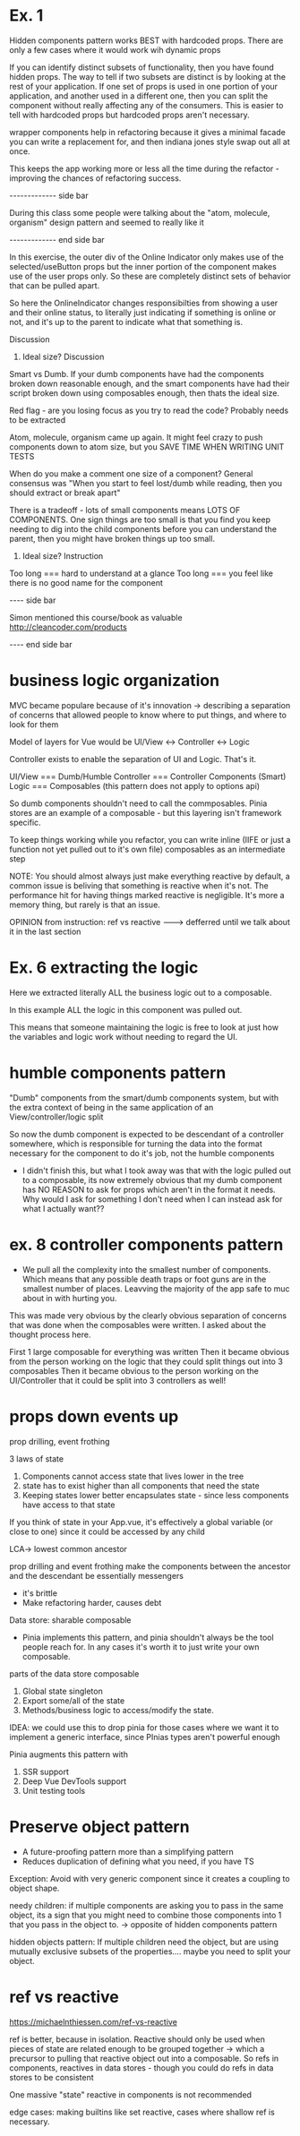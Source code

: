 # Ex. 1

Hidden components pattern works BEST with hardcoded props.
There are only a few cases where it would work wih dynamic props

If you can identify distinct subsets of functionality, then you have found
hidden props. The way to tell if two subsets are distinct is by looking at the
rest of your application. If one set of props is used in one portion of your
application, and another used in a different one, then you can split the component
without really affecting any of the consumers. This is easier to tell with hardcoded props
but hardcoded props aren't necessary.

wrapper components help in refactoring because it gives a minimal facade you can
write a replacement for, and then indiana jones style swap out all at once.

This keeps the app working more or less all the time during the refactor - improving
the chances of refactoring success.



------------- side bar

During this class some people were talking about the "atom, molecule, organism" design pattern
and seemed to really like it

------------- end side bar


In this exercise, the outer div of the Online Indicator only makes use of the selected/useButton props
but the inner portion of the component makes use of the user props only. So these are completely
distinct sets of behavior that can be pulled apart.


So here the OnlineIndicator changes responsibilties from showing a user and their online status, to literally just
indicating if something is online or not, and it's up to the parent to indicate what that something is.

Discussion

1. Ideal size? Discussion

Smart vs Dumb. If your dumb components have had the components broken down reasonable enough, and the smart components have
had their script broken down using composables enough, then thats the ideal size.

Red flag - are you losing focus as you try to read the code? Probably needs to be extracted

Atom, molecule, organism came up again. It might feel crazy to push components down to atom size, but you SAVE TIME WHEN WRITING UNIT TESTS

When do you make a comment one size of a component? General consensus was "When you start to feel lost/dumb while reading, then you should extract or break apart"

There is a tradeoff - lots of small components means LOTS OF COMPONENTS. One sign things are too small is that
you find you keep needing to dig into the child components before you can
understand the parent, then you might have broken things up too small.

1. Ideal size? Instruction

Too long === hard to understand at a glance
Too long === you feel like there is no good name for the component

---- side bar

Simon mentioned this course/book as valuable
http://cleancoder.com/products

---- end side bar



# business logic organization

MVC became populare because of it's innovation -> describing a separation of concerns
that allowed people to know where to put things, and where to look for them

Model of layers for Vue would be
UI/View <-> Controller <-> Logic

Controller exists to enable the separation of UI and Logic. That's it.

UI/View === Dumb/Humble
Controller === Controller Components (Smart)
Logic === Composables (this pattern does not apply to options api)

So dumb components shouldn't need to call the commposables.
Pinia stores are an example of a composable - but this layering isn't framework specific.

To keep things working while you refactor, you can write inline (IIFE or just a function not yet pulled out to it's own file) composables as an intermediate step

NOTE: You should almost always just make everything reactive by default, a common issue is beliving that something is reactive when it's not.
The performance hit for having things marked reactive is negligible. It's more a memory thing, but rarely is that an issue.

OPINION from instruction: ref vs reactive ---> defferred until we talk about it in the last section

# Ex. 6 extracting the logic

Here we extracted literally ALL the business logic out to a composable.

In this example ALL the logic in this component was pulled out.

This means that someone maintaining the logic is free to look at just how the variables and logic work without needing to regard the UI.

# humble components pattern

"Dumb" components from the smart/dumb components system, but with the
extra context of being in the same application of an View/controller/logic split


So now the dumb component is expected to be  descendant of a controller somewhere,
which is responsible for turning the data into the format necessary for the component to do it's job, not the humble components

- I didn't finish this, but what I took away was that with the logic pulled out to a composable, its
now extremely obvious that my dumb component has NO REASON to ask for props which aren't in the format it needs.
Why would I ask for something I don't need when I can instead ask for what I actually want??

# ex. 8 controller components pattern

- We pull all the complexity into the smallest number of components. Which means that any possible death traps or foot guns are in the smallest number of places. Leavving the majority of the app safe to muc about in with hurting you.

This was made very obvious by the clearly obvious separation of concerns that was done when the composables were
written. I asked about the thought process here.

First 1 large composable for everything was written
Then it became obvious from the person working on the logic that they could split things out into 3 composables
Then it became obvious to the person working on the UI/Controller that it could be split into 3 controllers as well!


# props down events up

prop drilling, event frothing

3 laws of state
1. Components cannot access state that lives lower in the tree
2. state has to exist higher than all components that need the state
3. Keeping states lower better encapsulates state - since less components have access to that state

If you think of state in your App.vue, it's effectively a global variable (or close to one) since it could be accessed by any child

LCA-> lowest common ancestor

prop drilling and event frothing make the components between the ancestor and the descendant be essentially messengers
- it's brittle
- Make refactoring harder, causes debt

Data store: sharable composable
- Pinia implements this pattern, and pinia shouldn't always be the tool people reach for. In any cases it's worth it to just write your own composable.

parts of the data store composable
1. Global state singleton
2. Export some/all of the state
3. Methods/business logic to access/modify the state.

IDEA: we could use this to drop pinia for those cases where we want it to implement a generic interface, since PInias types aren't powerful enough

Pinia augments this pattern with
1. SSR support
2. Deep Vue DevTools support
3. Unit testing tools


# Preserve object pattern
- A future-proofing pattern more than a simplifying pattern
- Reduces duplication of defining what you need, if you have TS

Exception: Avoid with very generic component since it creates a coupling to object shape.

needy children: if multiple components are asking you to pass in the same object, its a sign that you might need to combine those components into 1 that you pass in the object to.
-> opposite of hidden components pattern

hidden objects pattern: If multiple children need the object, but are using mutually exclusive subsets of the properties.... maybe you need to split your object.


# ref vs reactive
https://michaelnthiessen.com/ref-vs-reactive

ref is better, because in isolation. Reactive should only be used when pieces of state are related enough to be grouped together -> which a precursor to pulling that reactive object out into a composable.
So refs in components, reactives in data stores - though you could do refs in data stores to be consistent

One massive "state" reactive in components is not recommended

edge cases: making builtins like set reactive, cases where shallow ref is necessary.